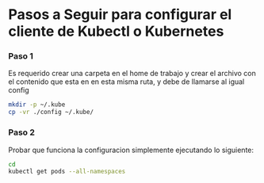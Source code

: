 # Pasos a Seguir para configurar el cliente de Kubectl o Kubernetes

### Paso 1

Es requerido crear una carpeta en el home de trabajo y crear el archivo con el contenido que esta en en esta misma ruta, y debe de llamarse al igual config
```bash
mkdir -p ~/.kube
cp -vr ./config ~/.kube/
```

### Paso 2

Probar que funciona la configuracion simplemente ejecutando lo siguiente:
```bash
cd
kubectl get pods --all-namespaces
```